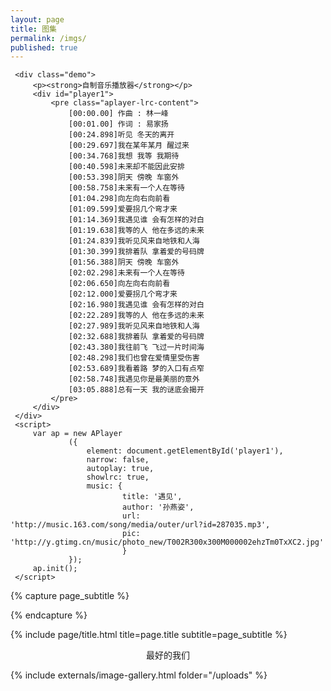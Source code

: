 ```yaml
---
layout: page
title: 图集
permalink: /imgs/
published: true
---
```


<div class="page">

<link href="https://cdn.bootcss.com/aplayer/1.10.1/APlayer.min.css" rel="stylesheet">
	 <script src="https://cdn.bootcss.com/aplayer/1.10.1/APlayer.min.js"></script>
	<!-- <style>
	     .demo{width:360px;margin:60px auto 10px auto}
	     .demo p{padding:10px 0}
	 </style> -->
	
	 <div class="demo">
	     <p><strong>自制音乐播放器</strong></p>
	     <div id="player1">
	         <pre class="aplayer-lrc-content">
	             [00:00.00] 作曲 : 林一峰
	             [00:01.00] 作词 : 易家扬
	             [00:24.898]听见 冬天的离开
	             [00:29.697]我在某年某月 醒过来
	             [00:34.768]我想 我等 我期待
	             [00:40.598]未来却不能因此安排
	             [00:53.398]阴天 傍晚 车窗外
	             [00:58.758]未来有一个人在等待
	             [01:04.298]向左向右向前看
	             [01:09.599]爱要拐几个弯才来
	             [01:14.369]我遇见谁 会有怎样的对白
	             [01:19.638]我等的人 他在多远的未来
	             [01:24.839]我听见风来自地铁和人海
	             [01:30.399]我排着队 拿着爱的号码牌
	             [01:56.388]阴天 傍晚 车窗外
	             [02:02.298]未来有一个人在等待
	             [02:06.650]向左向右向前看
	             [02:12.000]爱要拐几个弯才来
	             [02:16.980]我遇见谁 会有怎样的对白
	             [02:22.289]我等的人 他在多远的未来
	             [02:27.989]我听见风来自地铁和人海
	             [02:32.688]我排着队 拿着爱的号码牌
	             [02:43.380]我往前飞 飞过一片时间海
	             [02:48.298]我们也曾在爱情里受伤害
	             [02:53.689]我看着路 梦的入口有点窄
	             [02:58.748]我遇见你是最美丽的意外
	             [03:05.888]总有一天 我的谜底会揭开
	         </pre>
	     </div>
	 </div>
	 <script>
	     var ap = new APlayer
	             ({
	                 element: document.getElementById('player1'),
	                 narrow: false,
	                 autoplay: true,
	                 showlrc: true,
	                 music: {
	                         title: '遇见',
	                         author: '孙燕姿',
	                         url: 'http://music.163.com/song/media/outer/url?id=287035.mp3',
	                         pic: 'http://y.gtimg.cn/music/photo_new/T002R300x300M000002ehzTm0TxXC2.jpg'
	                         }
	             });
	     ap.init();
	 </script>

{% capture page_subtitle %}
<!-- 可以加一个音乐播放器 -->
	
	
	
{% endcapture %}

{% include page/title.html title=page.title subtitle=page_subtitle %}

<center>最好的我们</center>

{% include externals/image-gallery.html folder="/uploads" %}

</div>
